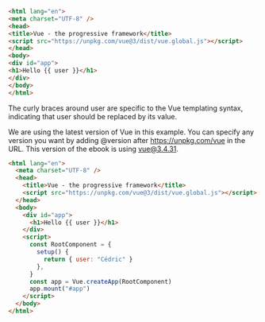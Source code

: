 
``` HTML
<html lang="en">
<meta charset="UTF-8" />
<head>
<title>Vue - the progressive framework</title>
<script src="https://unpkg.com/vue@3/dist/vue.global.js"></script>
</head>
<body>
<div id="app">
<h1>Hello {{ user }}</h1>
</div>
</body>
</html>
```

The curly braces around user are specific to the Vue templating syntax, indicating that user should be replaced by its value.

We are using the latest version of Vue in this example. You can specify any version
you want by adding @version after https://unpkg.com/vue in the URL. This version
of the ebook is using vue@3.4.31.

``` HTML
<html lang="en">
  <meta charset="UTF-8" />
  <head>
    <title>Vue - the progressive framework</title>
    <script src="https://unpkg.com/vue@3/dist/vue.global.js"></script>
  </head>
  <body>
    <div id="app">
      <h1>Hello {{ user }}</h1>
    </div>
    <script>
      const RootComponent = {
        setup() {
          return { user: "Cédric" }
        },
      }
      const app = Vue.createApp(RootComponent)
      app.mount("#app")
    </script>
  </body>
</html>
```

